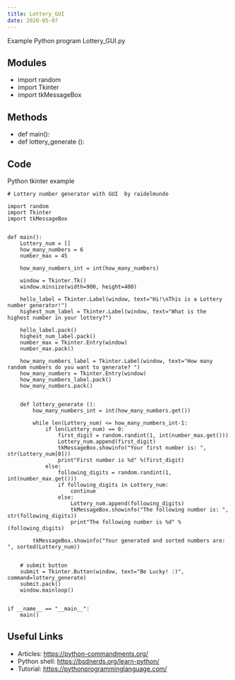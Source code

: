 ```yaml
---
title: Lottery_GUI
date: 2020-05-07
---
```

Example Python program Lottery_GUI.py

## Modules

* import random
* import Tkinter
* import tkMessageBox

## Methods

* def main():
* def lottery_generate ():

## Code

Python tkinter example

    # Lottery number generator with GUI  by raidelmundo
    
    import random
    import Tkinter
    import tkMessageBox
    
    
    def main():
        Lottery_num = []
        how_many_numbers = 6
        number_max = 45
    
        how_many_numbers_int = int(how_many_numbers)
    
        window = Tkinter.Tk()
        window.minsize(width=900, height=400)
    
        hello_label = Tkinter.Label(window, text="Hi!\nThis is a Lottery number generator!")
        highest_num_label = Tkinter.Label(window, text="What is the highest number in your lottery?")
    
        hello_label.pack()
        highest_num_label.pack()
        number_max = Tkinter.Entry(window)
        number_max.pack()
    
        how_many_numbers_label = Tkinter.Label(window, text="How many random numbers do you want to generate? ")
        how_many_numbers = Tkinter.Entry(window)
        how_many_numbers_label.pack()
        how_many_numbers.pack()
    
    
        def lottery_generate ():
            how_many_numbers_int = int(how_many_numbers.get())
    
            while len(Lottery_num) <= how_many_numbers_int-1:
                if len(Lottery_num) == 0:
                    first_digit = random.randint(1, int(number_max.get()))
                    Lottery_num.append(first_digit)
                    tkMessageBox.showinfo("Your first number is: ", str(Lottery_num[0]))
                    print"First number is %d" %(first_digit)
                else:
                    following_digits = random.randint(1, int(number_max.get()))
                    if following_digits in Lottery_num:
                        continue
                    else:
                        Lottery_num.append(following_digits)
                        tkMessageBox.showinfo("The following number is: ", str(following_digits))
                        print"The following number is %d" %(following_digits)
    
            tkMessageBox.showinfo("Your generated and sorted numbers are: ", sorted(Lottery_num))
    
    
        # submit button
        submit = Tkinter.Button(window, text="Be Lucky! :)", command=lottery_generate)
        submit.pack()
        window.mainloop()
    
    
    if __name__ == "__main__":
        main()

## Useful Links

- Articles: https://python-commandments.org/
- Python shell: https://bsdnerds.org/learn-python/
- Tutorial: https://pythonprogramminglanguage.com/
